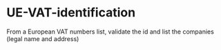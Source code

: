 # UE-VAT-identification
From a European VAT numbers list, validate the id and list the companies (legal name and address)
